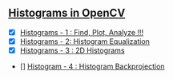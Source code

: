 ## [Histograms in OpenCV](https://docs.opencv.org/3.0-beta/doc/py_tutorials/py_imgproc/py_histograms/py_table_of_contents_histograms/py_table_of_contents_histograms.html)
- [x] [Histograms - 1 : Find, Plot, Analyze !!!](https://docs.opencv.org/3.0-beta/doc/py_tutorials/py_imgproc/py_histograms/py_table_of_contents_histograms/../py_histogram_begins/py_histogram_begins.html)
- [x] [Histograms - 2: Histogram Equalization](https://docs.opencv.org/3.0-beta/doc/py_tutorials/py_imgproc/py_histograms/py_table_of_contents_histograms/../py_histogram_equalization/py_histogram_equalization.html)
- [x] [Histograms - 3 : 2D Histograms](https://docs.opencv.org/3.0-beta/doc/py_tutorials/py_imgproc/py_histograms/py_table_of_contents_histograms/../py_2d_histogram/py_2d_histogram.html)
- [] [Histogram - 4 : Histogram Backprojection](https://docs.opencv.org/3.0-beta/doc/py_tutorials/py_imgproc/py_histograms/py_table_of_contents_histograms/../py_histogram_backprojection/py_histogram_backprojection.html)